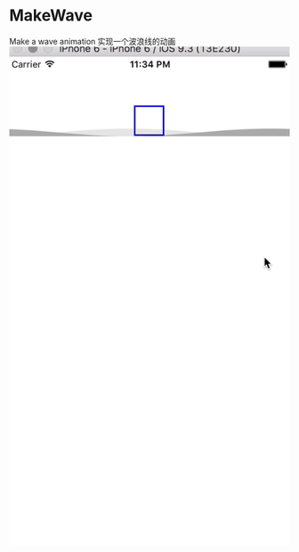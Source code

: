 # MakeWave
Make a wave animation
实现一个波浪线的动画
![image](https://github.com/zedzhao/MakeWave/blob/master/Screen%2520Capture%2520on%25202016-09-25%2520at%252023-34-58.gif)
